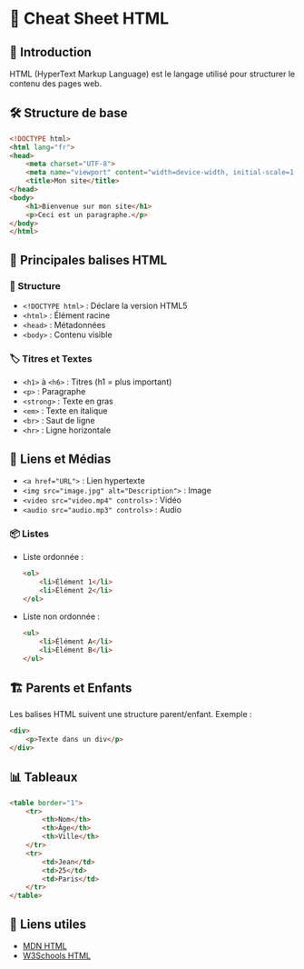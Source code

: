 # 📝 Cheat Sheet HTML

## 📌 Introduction
HTML (HyperText Markup Language) est le langage utilisé pour structurer le contenu des pages web.

## 🛠 Structure de base

```html
<!DOCTYPE html>
<html lang="fr">
<head>
    <meta charset="UTF-8">
    <meta name="viewport" content="width=device-width, initial-scale=1.0">
    <title>Mon site</title>
</head>
<body>
    <h1>Bienvenue sur mon site</h1>
    <p>Ceci est un paragraphe.</p>
</body>
</html>
```
## 🔖 Principales balises HTML

### 📂 Structure
- `<!DOCTYPE html>` : Déclare la version HTML5
- `<html>` : Élément racine
- `<head>` : Métadonnées
- `<body>` : Contenu visible

### 🏷 Titres et Textes
- `<h1>` à `<h6>` : Titres (h1 = plus important)
- `<p>` : Paragraphe
- `<strong>` : Texte en gras
- `<em>` : Texte en italique
- `<br>` : Saut de ligne
- `<hr>` : Ligne horizontale

## 🔗 Liens et Médias
- `<a href="URL">` : Lien hypertexte
- `<img src="image.jpg" alt="Description">` : Image
- `<video src="video.mp4" controls>` : Vidéo
- `<audio src="audio.mp3" controls>` : Audio

### 📦 Listes
- Liste ordonnée :
  ```html
  <ol>
      <li>Élément 1</li>
      <li>Élément 2</li>
  </ol>
  ```
- Liste non ordonnée :
  ```html
  <ul>
      <li>Élément A</li>
      <li>Élément B</li>
  </ul>
  ```

## 🏗️ Parents et Enfants
Les balises HTML suivent une structure parent/enfant. Exemple :
```html
<div>
    <p>Texte dans un div</p>
</div>
```

## 📊 Tableaux
```html
<table border="1">
    <tr>
        <th>Nom</th>
        <th>Âge</th>
        <th>Ville</th>
    </tr>
    <tr>
        <td>Jean</td>
        <td>25</td>
        <td>Paris</td>
    </tr>
</table>
```


## 🔗 Liens utiles
- [MDN HTML](https://developer.mozilla.org/fr/docs/Web/HTML)
- [W3Schools HTML](https://www.w3schools.com/html/)

